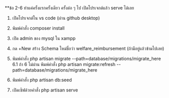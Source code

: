 **ข้อ 2-6 ทำแค่ครั้งแรกครั้งเดียว ครั้งต่อ ๆ ไป เปิดโปรเจกต์แล้ว serve ได้เลย

1. เปิดโปรเจกต์ใน vs code (ผ่าน github desktop)

2. พิมพ์คำสั่ง composer install

3. เปิด admin ของ mysql ใน xampp

4. กด +New สร้าง Schema ใหม่ชื่อว่า welfare_reimbursement (ถ้ามีอยู่แล้วข้ามไปเลย)

5. พิมพ์คำสั่ง php artisan migrate --path=database/migrations/migrate_here
	6.1 ถ้า 6 ไม่ผ่าน พิมพ์คำสั่ง php artisan migrate:refresh --path=database/migrations/migrate_here

6. พิมพ์คำสั่ง php artisan db:seed

7. เปิดเซิฟด้วยคำสั่ง php artisan serve
